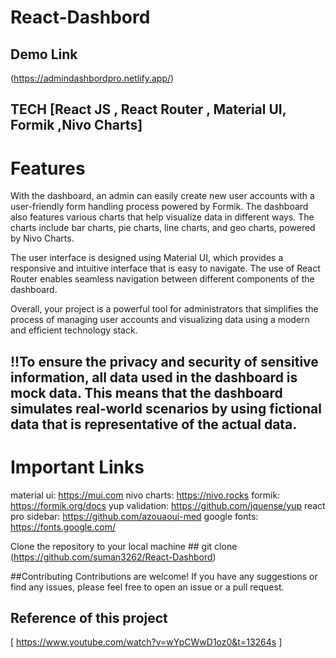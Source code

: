 # React-Dashbord

## Demo Link 
 (https://admindashbordpro.netlify.app/)

## TECH   [React JS , React Router , Material UI, Formik ,Nivo Charts]

# Features
With the dashboard, an admin can easily create new user accounts with a user-friendly form handling process powered by Formik. The dashboard also features various charts that help visualize data in different ways. The charts include bar charts, pie charts, line charts, and geo charts, powered by Nivo Charts.

The user interface is designed using Material UI, which provides a responsive and intuitive interface that is easy to navigate. The use of React Router enables seamless navigation between different components of the dashboard.

Overall, your project is a powerful tool for administrators that simplifies the process of managing user accounts and visualizing data using a modern and efficient technology stack. 
## !!To ensure the privacy and security of sensitive information, all data used in the dashboard is mock data. This means that the dashboard simulates real-world scenarios by using fictional data that is representative of the actual data.

# Important Links
 material ui: https://mui.com
 nivo charts: https://nivo.rocks
 formik: https://formik.org/docs
 yup validation: https://github.com/jquense/yup
 react pro sidebar: https://github.com/azouaoui-med
 google fonts: https://fonts.google.com/

Clone the repository to your local machine ## git clone (https://github.com/suman3262/React-Dashbord)

##Contributing 
Contributions are welcome! If you have any suggestions or find any issues, please feel free to open an issue or a pull request.

## Reference of this project 
[ https://www.youtube.com/watch?v=wYpCWwD1oz0&t=13264s ]
